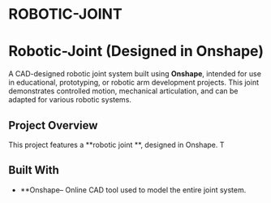 # ROBOTIC-JOINT
#  Robotic-Joint (Designed in Onshape)

A CAD-designed robotic joint system built using **Onshape**, intended for use in educational, prototyping, or robotic arm development projects. This joint demonstrates controlled motion, mechanical articulation, and can be adapted for various robotic systems.

##  Project Overview

This project features a **robotic joint **, designed in Onshape. T

##  Built With

- **Onshape– Online CAD tool used to model the entire joint system.
